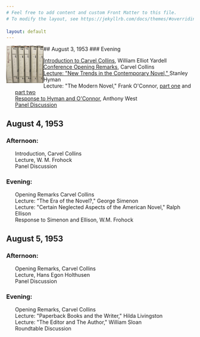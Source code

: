 ```yaml
---
# Feel free to add content and custom Front Matter to this file.
# To modify the layout, see https://jekyllrb.com/docs/themes/#overriding-theme-defaults

layout: default
---
```

<img align="left" width="100" height="100" src="/fullsizeoutput_1950e.jpeg"/>
## August 3, 1953
### Evening
<ul style="list-style-type:none;">
<li style="list-style-type:none;"><a href="https://tanyaclement.github.io/Harvard-1953/hyman-new-trends-in-the-contemporary-novel-">Introduction to Carvel Collins</a>, William Elliot Yardell</li> 
<li style="list-style-type:none;"><a href="https://tanyaclement.github.io/Harvard-1953/hyman-new-trends-in-the-contemporary-novel-">Conference Opening Remarks</a>, Carvel Collins</li>
<li style="list-style-type:none;"><a href="https://tanyaclement.github.io/Harvard-1953/hyman-new-trends-in-the-contemporary-novel-">Lecture: "New Trends in the Contemporary Novel," </a>Stanley Hyman</li> 
<li style="list-style-type:none;">Lecture: "The Modern Novel," Frank O'Connor, <a href="https://tanyaclement.github.io/Harvard-1953/hyman-new-trends-in-the-contemporary-novel-">part one</a> and <a href="https://tanyaclement.github.io/Harvard-1953/o-connor-lecture-response-to-hyman-and-o-connor-panel-discussion">part two</a></li>
<li style="list-style-type:none;"><a href="https://tanyaclement.github.io/Harvard-1953/o-connor-lecture-response-to-hyman-and-o-connor-panel-discussion">Response to Hyman and O'Connor</a>, Anthony West</li>
<li style="list-style-type:none;"><a href="https://tanyaclement.github.io/Harvard-1953/o-connor-lecture-response-to-hyman-and-o-connor-panel-discussion">Panel Discussion</a></li> </ul>

## August 4, 1953
### Afternoon:
<ul style="list-style-type: none;"><li style="list-style-type: none;">Introduction, Carvel Collins</li>
<li style="list-style-type: none;">Lecture, W. M. Frohock </li>
<li style="list-style-type: none;">Panel Discussion </li></ul>

### Evening:
<ul style="list-style-type: none;">
<li>Opening Remarks	Carvel Collins</li>
<li>Lecture: "The Era of the Novel?," George Simenon</li>
<li>Lecture: "Certain Neglected Aspects of the American Novel," Ralph Ellison</li> 
<li>Response to Simenon and Ellison, W.M. Frohock</li> </ul>
 
## August 5, 1953
### Afternoon: 
<ul style="list-style-type: none;">
<li>Opening Remarks, Carvel Collins</li>
<li>Lecture, Hans Egon Holthusen</li>
<li>Panel Discussion</li> </ul>

### Evening: 
<ul style="list-style-type: none;">
<li>Opening Remarks, Carvel Collins	</li>
<li>Lecture: "Paperback Books and the Writer," Hilda Livingston</li>
<li>Lecture: "The Editor and The Author," William Sloan</li>
<li>Roundtable Discussion</li> </ul>
